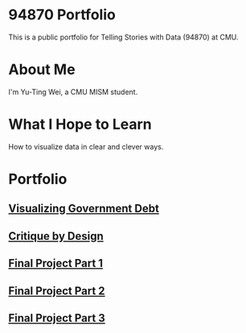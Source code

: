 # 94870 Portfolio
This is a public portfolio for Telling Stories with Data (94870) at CMU.

# About Me
I'm Yu-Ting Wei, a CMU MISM student.

# What I Hope to Learn
How to visualize data in clear and clever ways.

# Portfolio

## [Visualizing Government Debt](/dataviz2.md)

## [Critique by Design](/dataviz3.md)

## [Final Project Part 1](/final_project_part_1.md)

## [Final Project Part 2](/final_project_part_2.md)

## [Final Project Part 3](/final_project_part_3.md)
